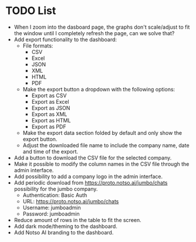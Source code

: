 # TODO List

- When I zoom into the dasboard page, the graphs don't scale/adjust to fit the window until I completely refresh the page, can we solve that?
- Add export functionality to the dashboard:
    - File formats:
        - CSV
        - Excel
        - JSON
        - XML
        - HTML
        - PDF
    - Make the export button a dropdown with the following options:
        - Export as CSV
        - Export as Excel
        - Export as JSON
        - Export as XML
        - Export as HTML
        - Export as PDF
    - Make the export data section folded by default and only show the export button.
    - Adjust the downloaded file name to include the company name, date and time of the export.
- Add a button to download the CSV file for the selected company.
- Make it possible to modify the column names in the CSV file through the admin interface.
- Add possibility to add a company logo in the admin interface.
- Add periodic download from https://proto.notso.ai/jumbo/chats possibility for the jumbo company.
    - Authentication: Basic Auth
    - URL: https://proto.notso.ai/jumbo/chats
    - Username: jumboadmin
    - Password: jumboadmin
- Reduce amount of rows in the table to fit the screen.
- Add dark mode/theming to the dashboard.
- Add Notso AI branding to the dashboard.
